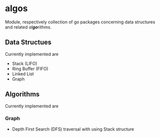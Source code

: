 # al**go**s

Module, respectively collection of go packages concerning data structures and related *al**go***rithms.

## Data Structues

Currently implemented are

* Stack (LIFO)
* Ring Buffer (FIFO)
* Linked List
* Graph

## Algorithms

Currently implemented are

### Graph

* Depth First Search (DFS) traversal with using Stack structure